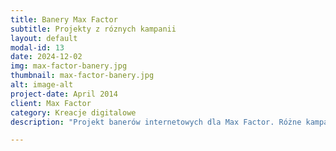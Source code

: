 ```yaml
---
title: Banery Max Factor
subtitle: Projekty z róznych kampanii
layout: default
modal-id: 13
date: 2024-12-02
img: max-factor-banery.jpg
thumbnail: max-factor-banery.jpg
alt: image-alt
project-date: April 2014
client: Max Factor
category: Kreacje digitalowe
description: "Projekt banerów internetowych dla Max Factor. Różne kampanie, na różne rynku. Na zdjęciu znajdują się tylko przykładowe banery. Projektowałam również dla innych marek, m.in.: Bourjois, Lancaster, Wella czy Rimmel."

---
```

